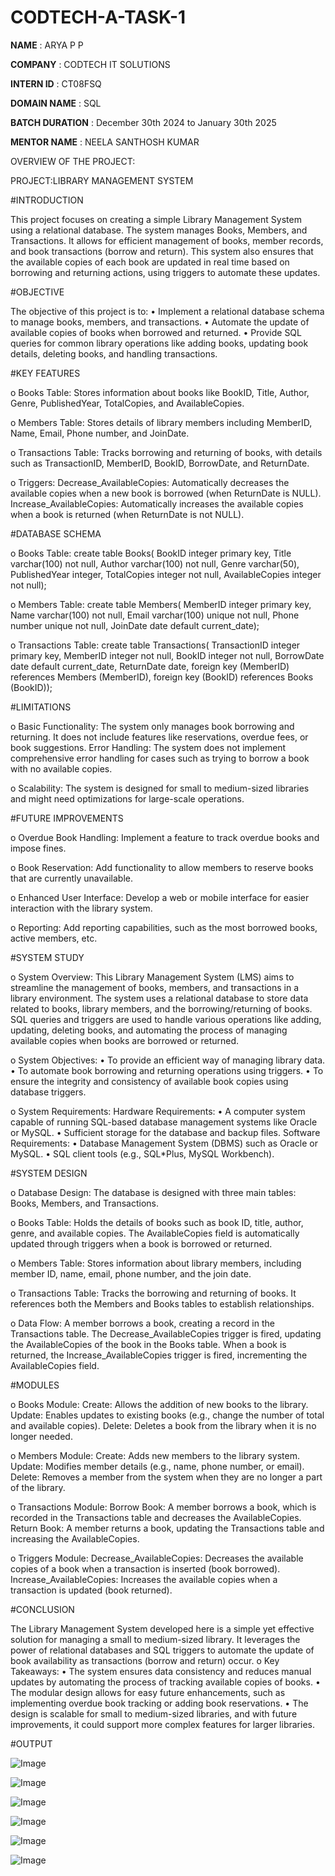 # CODTECH-A-TASK-1

**NAME** : ARYA P P

**COMPANY** : CODTECH IT SOLUTIONS

**INTERN ID** : CT08FSQ

**DOMAIN NAME** : SQL

**BATCH DURATION** : December 30th 2024 to January 30th 2025

**MENTOR NAME** : NEELA SANTHOSH KUMAR

OVERVIEW OF THE PROJECT:

PROJECT:LIBRARY MANAGEMENT SYSTEM

#INTRODUCTION

This project focuses on creating a simple Library Management System using a relational database. The system manages Books, Members, and Transactions. It allows for efficient management of books, member records, and book transactions (borrow and return). This system also ensures that the available copies of each book are updated in real time based on borrowing and returning actions, using triggers to automate these updates.

#OBJECTIVE

The objective of this project is to:
•	Implement a relational database schema to manage books, members, and transactions.
•	Automate the update of available copies of books when borrowed and returned.
•	Provide SQL queries for common library operations like adding books, updating book details, deleting books, and handling transactions.

#KEY FEATURES

o	Books Table:
Stores information about books like BookID, Title, Author, Genre, PublishedYear, TotalCopies, and AvailableCopies.

o	Members Table:
Stores details of library members including MemberID, Name, Email, Phone number, and JoinDate.

o	Transactions Table:
Tracks borrowing and returning of books, with details such as TransactionID, MemberID, BookID, BorrowDate, and ReturnDate.

o	Triggers:
Decrease_AvailableCopies: Automatically decreases the available copies when a new book is borrowed (when ReturnDate is NULL).
Increase_AvailableCopies: Automatically increases the available copies when a book is returned (when ReturnDate is not NULL).

#DATABASE SCHEMA

o	Books Table:
create table Books(
  BookID integer primary key,
  Title varchar(100) not null,
  Author varchar(100) not null,
  Genre varchar(50),
  PublishedYear integer,
  TotalCopies integer not null,
  AvailableCopies integer not null);

o	Members Table:
create table Members(
  MemberID integer primary key,
  Name varchar(100) not null,
  Email varchar(100) unique not null,
  Phone number unique not null,
  JoinDate date default current_date);

o	Transactions Table:
create table Transactions(
  TransactionID integer primary key,
  MemberID integer not null,
  BookID integer not null,
  BorrowDate date default current_date,
  ReturnDate date,
  foreign key (MemberID) references Members (MemberID),
  foreign key (BookID) references Books (BookID));

#LIMITATIONS

o	Basic Functionality:
The system only manages book borrowing and returning. It does not include features like reservations, overdue fees, or book suggestions.
Error Handling:
The system does not implement comprehensive error handling for cases such as trying to borrow a book with no available copies.

o	Scalability:
The system is designed for small to medium-sized libraries and might need optimizations for large-scale operations.

#FUTURE IMPROVEMENTS

o	Overdue Book Handling:
Implement a feature to track overdue books and impose fines.

o	Book Reservation:
Add functionality to allow members to reserve books that are currently unavailable.

o	Enhanced User Interface:
Develop a web or mobile interface for easier interaction with the library system.

o	Reporting:
Add reporting capabilities, such as the most borrowed books, active members, etc.

#SYSTEM STUDY

o	System Overview: 
This Library Management System (LMS) aims to streamline the management of books, members, and transactions in a library environment. The system uses a relational database to store data related to books, library members, and the borrowing/returning of books. SQL queries and triggers are used to handle various operations like adding, updating, deleting books, and automating the process of managing available copies when books are borrowed or returned.

o	System Objectives:
•	To provide an efficient way of managing library data.
•	To automate book borrowing and returning operations using triggers.
•	To ensure the integrity and consistency of available book copies using database triggers.

o	System Requirements:
Hardware Requirements:
•	A computer system capable of running SQL-based database management systems like Oracle or MySQL.
•	Sufficient storage for the database and backup files.
Software Requirements:
•	Database Management System (DBMS) such as Oracle or MySQL.
•	SQL client tools (e.g., SQL*Plus, MySQL Workbench).

#SYSTEM DESIGN

o	Database Design: 
The database is designed with three main tables: Books, Members, and Transactions.

o	Books Table:
Holds the details of books such as book ID, title, author, genre, and available copies.
The AvailableCopies field is automatically updated through triggers when a book is borrowed or returned.

o	Members Table:
Stores information about library members, including member ID, name, email, phone number, and the join date.

o	Transactions Table:
Tracks the borrowing and returning of books.
It references both the Members and Books tables to establish relationships.

o	Data Flow:
A member borrows a book, creating a record in the Transactions table.
The Decrease_AvailableCopies trigger is fired, updating the AvailableCopies of the book in the Books table.
When a book is returned, the Increase_AvailableCopies trigger is fired, incrementing the AvailableCopies field.

#MODULES

o	Books Module:
Create: Allows the addition of new books to the library.
Update: Enables updates to existing books (e.g., change the number of total and available copies).
Delete: Deletes a book from the library when it is no longer needed.

o	Members Module:
Create: Adds new members to the library system.
Update: Modifies member details (e.g., name, phone number, or email).
Delete: Removes a member from the system when they are no longer a part of the library.

o	Transactions Module:
Borrow Book: A member borrows a book, which is recorded in the Transactions table and decreases the AvailableCopies.
Return Book: A member returns a book, updating the Transactions table and increasing the AvailableCopies.

o	Triggers Module:
Decrease_AvailableCopies: Decreases the available copies of a book when a transaction is inserted (book borrowed).
Increase_AvailableCopies: Increases the available copies when a transaction is updated (book returned).

#CONCLUSION

The Library Management System developed here is a simple yet effective solution for managing a small to medium-sized library. It leverages the power of relational databases and SQL triggers to automate the update of book availability as transactions (borrow and return) occur.
o	Key Takeaways:
•	The system ensures data consistency and reduces manual updates by automating the process of tracking available copies of books.
•	The modular design allows for easy future enhancements, such as implementing overdue book tracking or adding book reservations.
•	The design is scalable for small to medium-sized libraries, and with future improvements, it could support more complex features for larger libraries.

#OUTPUT

![Image](https://github.com/user-attachments/assets/f5f0fe1c-5cb6-4219-877b-be834067a5d8)

![Image](https://github.com/user-attachments/assets/2542d60c-5598-4e26-ada4-2fe2b9339a72)

![Image](https://github.com/user-attachments/assets/16f17873-f572-4c2d-91c5-df37a62f9b1e)

![Image](https://github.com/user-attachments/assets/586c68eb-f7eb-48fa-8a9f-cbf2975130c3)

![Image](https://github.com/user-attachments/assets/de23e7af-e939-48e4-a4e0-6788f4c5f8ac)

![Image](https://github.com/user-attachments/assets/d60cd29d-3584-44e8-9b9b-0676eee5d5eb)

